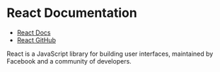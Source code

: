 # React Documentation

- [React Docs](https://react.dev/)
- [React GitHub](https://github.com/facebook/react)

React is a JavaScript library for building user interfaces, maintained by Facebook and a community of developers.
